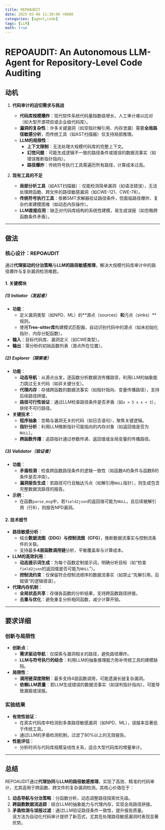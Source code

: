 ```yaml
---
title: REPOAUDIT
date: 2025-03-06 11:30:00 +0800
categories: [agent,code]
tags: [LLM]    
math: true
---
```


# REPOAUDIT: An Autonomous LLM-Agent for Repository-Level Code Auditing

## 动机
1. **代码审计的迫切需求与挑战**  
   - **代码库规模爆炸**：现代软件系统代码量指数级增长，人工审计难以应对（如大型开源项目或企业级代码库）。
   - **漏洞的复杂性**：许多关键漏洞（如空指针解引用、内存泄漏）需要**全局路径敏感分析**，而传统工具（如AST扫描器）仅支持局部推理。
   - **LLM的局限性**：
     - **上下文限制**：无法处理大规模代码库的完整上下文。
     - **幻觉问题**：可能生成逻辑不一致的路径条件或错误的数据流事实（如错误推断指针指向）。
     - **路径爆炸**：传统符号执行工具需遍历所有路径，计算成本过高。

2. **现有工具的不足**  
   - **局部分析工具**（如AST扫描器）：仅能检测简单漏洞（如语法错误），无法处理跨函数、跨文件的路径敏感漏洞（如CWE-121、CWE-78）。
   - **传统符号执行工具**：依赖SMT求解器验证路径条件，但面临路径爆炸、复杂约束建模困难（如动态内存操作）。
   - **LLM直接应用**：缺乏对代码库结构的系统性建模，易生成误报（如忽略跨函数条件矛盾）。

---

## 做法
### 核心设计：REPOAUDIT
通过**代理驱动的分治策略**与**LLM的路径敏感推理**，解决大规模代码库审计中的路径爆炸与复杂漏洞检测难题。

#### 1. 关键模块
##### (1) **Initiator（发起者）**
- **功能**：  
  - 定义漏洞类型（如NPD、ML）的**源点（sources）**和**污点（sinks）**规则。  
  - 使用**Tree-sitter库**构建模式匹配器，自动识别代码中的源点（如未初始化指针、内存分配函数）。
- **输入**：目标代码库、漏洞定义（如CWE类型）。
- **输出**：需分析的初始函数列表（源点所在位置）。

##### (2) **Explorer（探索者）**
- **功能**：  
  - **动态导航**：从源点出发，逐函数分析数据流传播路径，利用LLM的抽象能力跳过无关代码（如非关键分支）。
  - **代理内存**：存储跨函数的数据流事实（如指针指向、变量传播路径），支持后续路径拼接。
  - **路径可行性验证**：通过LLM检查路径条件是否矛盾（如`x > 5 ∧ x < 3`），排除不可行路径。
- **关键技术**：
  - **程序抽象**：忽略与漏洞无关的代码（如日志语句），聚焦关键逻辑。
  - **指针分析**：利用LLM推断指针可能指向的内存对象（如返回值是否为`NULL`）。
  - **跨函数传播**：追踪指针通过参数传递、返回值或全局变量的传播路径。

##### (3) **Validator（验证者）**
- **功能**：  
  - **矛盾检测**：检查跨函数路径条件的逻辑一致性（如函数A的条件与函数B的条件是否冲突）。
  - **漏洞报告生成**：若路径可行且触达污点（如解引用`NULL`指针），则生成包含完整数据流路径的报告。
- **示例**：  
  - 在函数`parse_msg`中，若`field2json`的返回值可能为`NULL`，且后续被解引用（行8），则报告NPD漏洞。

#### 2. 技术细节
- **路径敏感分析**：  
  - 结合**数据流图（DDG）**与**控制流图（CFG）**，推断数据流事实与控制流条件的关联。
  - 支持最多**4层函数调用链**分析，平衡覆盖率与计算成本。
- **LLM的高效利用**：  
  - **动态提示词生成**：为每个函数定制提示词，明确分析目标（如“检查`field2json`的返回值是否可能为`NULL`”）。
  - **控制流约束**：仅保留符合控制流顺序的数据流事实（如禁止“先解引用，后赋值”的逻辑错误）。
- **代理内存机制**：  
  - **全局状态共享**：存储各函数的分析结果，支持跨函数路径拼接。
  - **去重与优化**：避免重复分析相同函数，减少计算开销。

---

## 要求详细
### 创新与局限性
- **创新点**：  
  - **需求驱动导航**：仅探索与漏洞相关的路径，避免路径爆炸。
  - **LLM与符号执行的结合**：利用LLM的抽象推理能力弥补传统工具的建模缺陷。
- **局限性**：  
  - **调用链深度限制**：最多支持4层函数调用，可能遗漏长链复杂漏洞。
  - **依赖LLM质量**：若LLM生成错误的数据流事实（如误判指针指向），可能导致漏报或误报。

### 实验结果
- **有效性验证**：  
  - 在真实代码库中检测到多类路径敏感漏洞（如NPD、ML），误报率显著低于传统工具。
  - 通过LLM的矛盾检测机制，过滤了80%以上的无效报告。
- **性能评估**：  
  - 分析时间与代码库规模呈线性关系，适合大型代码库的增量审计。

---

## 总结
REPOAUDIT通过**代理协同**与**LLM的路径敏感推理**，实现了高效、精准的代码审计，尤其适用于跨函数、跨文件的复杂漏洞检测。其核心价值在于：  
1. **动态导航与分治策略**：分函数分析，动态调整路径探索优先级。  
2. **跨函数数据流追踪**：结合LLM的抽象能力与代理内存，实现全局路径拼接。  
3. **矛盾检测与误报过滤**：通过LLM验证路径条件一致性，提升报告质量。  
该方法为自动化代码审计提供了新范式，尤其在处理路径敏感漏洞时表现显著优势。
